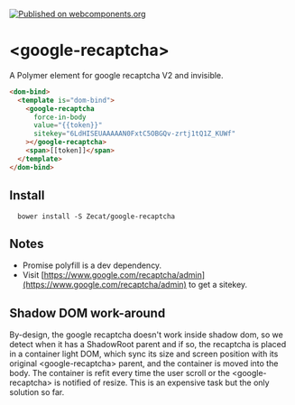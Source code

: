 [![Published on webcomponents.org](https://img.shields.io/badge/webcomponents.org-published-blue.svg)](https://www.webcomponents.org/element/Zecat/google-recaptcha)

# \<google-recaptcha\>

A Polymer element for google recaptcha V2 and invisible.

<!--
```
<custom-element-demo height="500">
<template>
<link rel="import" href="google-recaptcha.html">
<link rel="import" href="../promise-polyfill/promise-polyfill-lite.html">
<next-code-block></next-code-block>
</template>
</custom-element-demo>
```
-->
```html
<dom-bind>
  <template is="dom-bind">
    <google-recaptcha
      force-in-body
      value="{{token}}"
      sitekey="6LdHISEUAAAAAN0FxtC5OBGQv-zrtj1tQ1Z_KUWf"
    ></google-recaptcha>
    <span>[[token]]</span>
  </template>
</dom-bind>
```

## Install
```
  bower install -S Zecat/google-recaptcha
```

## Notes

- Promise polyfill is a dev dependency.
- Visit [https://www.google.com/recaptcha/admin](https://www.google.com/recaptcha/admin) to get a sitekey.

## Shadow DOM work-around

By-design, the google recaptcha doesn't work inside shadow dom, so we detect
when it has a ShadowRoot parent and if so, the recaptcha is placed in a
container light DOM, which sync its size and screen position with its original
\<google-recaptcha\> parent, and the container is moved into the body.
The container is refit every time the user scroll or the \<google-recaptcha\> is
notified of resize. This is an expensive task but the only solution so far.

